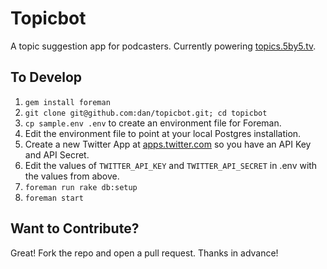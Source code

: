 # Topicbot

A topic suggestion app for podcasters. Currently powering [topics.5by5.tv](http://topics.5by5.tv/).

## To Develop

1. `gem install foreman`
2. `git clone git@github.com:dan/topicbot.git; cd topicbot`
3. `cp sample.env .env` to create an environment file for Foreman.
4. Edit the environment file to point at your local Postgres installation.
5. Create a new Twitter App at [apps.twitter.com](https://apps.twitter.com/) so you have an API Key and API Secret.
6. Edit the values of `TWITTER_API_KEY` and `TWITTER_API_SECRET` in .env with the values from above.
7. `foreman run rake db:setup`
8. `foreman start`

## Want to Contribute?

Great! Fork the repo and open a pull request. Thanks in advance!

